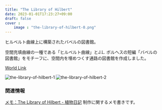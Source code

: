 ```yaml
---
title: "The Library of Hilbert"
date: 2023-01-01T17:23:27+09:00
draft: false
cover :
    image : "the-library-of-hilbert-0.png"
---
```


ヒルベルト曲線上に構築されたバベルの図書館。

<!--more-->
空間充填曲線の一種である「ヒルベルト曲線」とJ.L. ボルヘスの短編「バベルの図書館」をモチーフに、空間内を埋めつくす通路の図書館を作成しました。 

[World Link](https://vrchat.com/home/launch?worldId=wrld_94540748-59cc-4ce6-884d-721b3f85f0c2)

![the-library-of-hilbert-1](/the-library-of-hilbert/the-library-of-hilbert-1.jpg)
![the-library-of-hilbert-2](/the-library-of-hilbert/the-library-of-hilbert-2.jpg)

### 関連情報 
[メモ：The Library of Hilbert - 植物日記](https://aquatic-hideout.hatenablog.com/entry/2023/06/04/012349)
制作に関するメモ書きです。